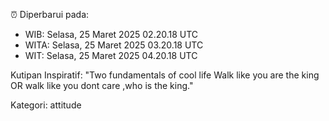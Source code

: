⏰ Diperbarui pada:
- WIB: Selasa, 25 Maret 2025 02.20.18 UTC
- WITA: Selasa, 25 Maret 2025 03.20.18 UTC
- WIT: Selasa, 25 Maret 2025 04.20.18 UTC

Kutipan Inspiratif:
"Two fundamentals of cool life  Walk like you are the king OR walk like you dont care ,who is the king."


Kategori: attitude

